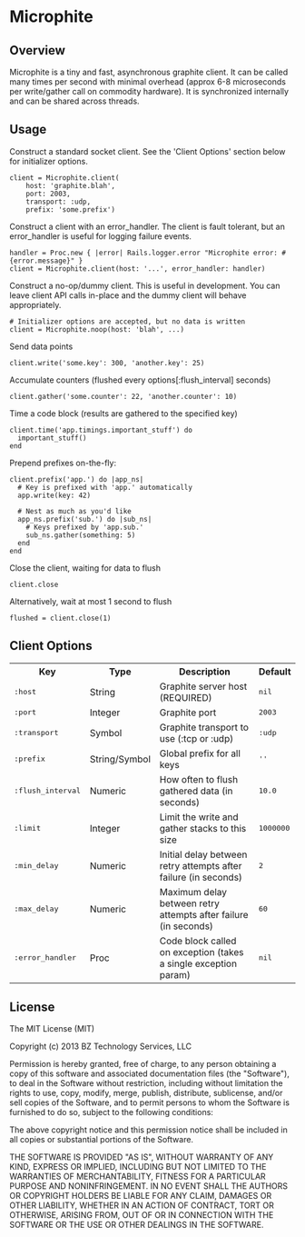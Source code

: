 Microphite
==========


Overview
--------

Microphite is a tiny and fast, asynchronous graphite client.  It can be called
many times per second with minimal overhead (approx 6-8 microseconds per
write/gather call on commodity hardware).  It is synchronized internally and
can be shared across threads.


Usage
-----

Construct a standard socket client.  See the 'Client Options' section below
for initializer options.

    client = Microphite.client(
        host: 'graphite.blah',
        port: 2003,
        transport: :udp,
        prefix: 'some.prefix')

Construct a client with an error_handler.  The client is fault tolerant, but
an error_handler is useful for logging failure events.

    handler = Proc.new { |error| Rails.logger.error "Microphite error: #{error.message}" }
    client = Microphite.client(host: '...', error_handler: handler)

Construct a no-op/dummy client.  This is useful in development.  You can leave client API
calls in-place and the dummy client will behave appropriately.

    # Initializer options are accepted, but no data is written
    client = Microphite.noop(host: 'blah', ...)

Send data points

    client.write('some.key': 300, 'another.key': 25)

Accumulate counters (flushed every options[:flush_interval] seconds)

    client.gather('some.counter': 22, 'another.counter': 10)

Time a code block (results are gathered to the specified key)

    client.time('app.timings.important_stuff') do
      important_stuff()
    end

Prepend prefixes on-the-fly:

    client.prefix('app.') do |app_ns|
      # Key is prefixed with 'app.' automatically
      app.write(key: 42)

      # Nest as much as you'd like
      app_ns.prefix('sub.') do |sub_ns|
        # Keys prefixed by 'app.sub.'
        sub_ns.gather(something: 5)
      end
    end

Close the client, waiting for data to flush

    client.close

Alternatively, wait at most 1 second to flush

    flushed = client.close(1)


Client Options
--------------

<table>
  <tr>
    <th>Key</th>
    <th>Type</th>
    <th>Description</th>
    <th>Default</th>
  </tr>
  <tr>
    <td><tt>:host</tt></td>
    <td>String</td>
    <td>Graphite server host (REQUIRED)</td>
    <td><tt>nil</tt></td>
  </tr>
  <tr>
    <td><tt>:port</tt></td>
    <td>Integer</td>
    <td>Graphite port</td>
    <td><tt>2003</tt></td>
  </tr>
  <tr>
    <td><tt>:transport</tt></td>
    <td>Symbol</td>
    <td>Graphite transport to use (:tcp or :udp)</td>
    <td><tt>:udp</tt></td>
  </tr>
  <tr>
    <td><tt>:prefix</tt></td>
    <td>String/Symbol</td>
    <td>Global prefix for all keys</td>
    <td><tt>''</tt></td>
  </tr>
  <tr>
    <td><tt>:flush_interval</tt></td>
    <td>Numeric</td>
    <td>How often to flush gathered data (in seconds)</td>
    <td><tt>10.0</tt></td>
  </tr>
  <tr>
    <td><tt>:limit</tt></td>
    <td>Integer</td>
    <td>Limit the write and gather stacks to this size</td>
    <td><tt>1000000</tt></td>
  </tr>
  <tr>
    <td><tt>:min_delay</tt></td>
    <td>Numeric</td>
    <td>Initial delay between retry attempts after failure (in seconds)</td>
    <td><tt>2</tt></td>
  </tr>
  <tr>
    <td><tt>:max_delay</tt></td>
    <td>Numeric</td>
    <td>Maximum delay between retry attempts after failure (in seconds)</td>
    <td><tt>60</tt></td>
  </tr>
  <tr>
    <td><tt>:error_handler</tt></td>
    <td>Proc</td>
    <td>Code block called on exception (takes a single exception param)</td>
    <td><tt>nil</tt></td>
  </tr>
</table>


License
-------

The MIT License (MIT)

Copyright (c) 2013 BZ Technology Services, LLC

Permission is hereby granted, free of charge, to any person obtaining a copy
of this software and associated documentation files (the "Software"), to deal
in the Software without restriction, including without limitation the rights
to use, copy, modify, merge, publish, distribute, sublicense, and/or sell
copies of the Software, and to permit persons to whom the Software is
furnished to do so, subject to the following conditions:

The above copyright notice and this permission notice shall be included in
all copies or substantial portions of the Software.

THE SOFTWARE IS PROVIDED "AS IS", WITHOUT WARRANTY OF ANY KIND, EXPRESS OR
IMPLIED, INCLUDING BUT NOT LIMITED TO THE WARRANTIES OF MERCHANTABILITY,
FITNESS FOR A PARTICULAR PURPOSE AND NONINFRINGEMENT. IN NO EVENT SHALL THE
AUTHORS OR COPYRIGHT HOLDERS BE LIABLE FOR ANY CLAIM, DAMAGES OR OTHER
LIABILITY, WHETHER IN AN ACTION OF CONTRACT, TORT OR OTHERWISE, ARISING FROM,
OUT OF OR IN CONNECTION WITH THE SOFTWARE OR THE USE OR OTHER DEALINGS IN
THE SOFTWARE.

